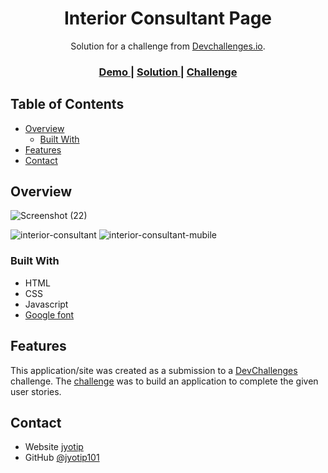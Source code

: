 <!-- Please update value in the {}  -->

<h1 align="center">Interior Consultant Page</h1>

<div align="center">
   Solution for a challenge from  <a href="http://devchallenges.io" target="_blank">Devchallenges.io</a>.
</div>

<div align="center">
  <h3>
    <a href="https://jyotip101.github.io/interior-consultant/">
      Demo
    </a>
    <span> | </span>
    <a href="">
      Solution
    </a>
    <span> | </span>
    <a href="https://devchallenges.io/challenges/hhmesazsqgKXrTkYkt0U">
      Challenge
    </a>
  </h3>
</div>

<!-- TABLE OF CONTENTS -->

## Table of Contents

- [Overview](#overview)
  - [Built With](#built-with)
- [Features](#features)
- [Contact](#contact) 

<!-- OVERVIEW -->

## Overview
 
 ![Screenshot (22)](https://user-images.githubusercontent.com/66724598/141316221-419bf989-7d9d-4987-9f43-73178717bec1.png)

![interior-consultant](https://user-images.githubusercontent.com/66724598/141316109-66ccd446-efc1-4288-9d5a-d4c859c632f1.gif)  ![interior-consultant-mubile](https://user-images.githubusercontent.com/66724598/141316122-8ce39061-1700-4d14-afe2-1ba2f68f68e5.gif)

  ### Built With

<!-- This section should list any major frameworks that you built your project using. Here are a few examples.-->

- HTML
- CSS
- Javascript
- [Google font](https://fonts.googleapis.com/css2?family=Londrina+Outline&family=Montserrat:wght@100&display=swap) 


## Features

<!-- List the features of your application or follow the template. Don't share the figma file here :) -->

This application/site was created as a submission to a [DevChallenges](https://devchallenges.io/challenges) challenge. The [challenge](https://devchallenges.io/challenges/hhmesazsqgKXrTkYkt0U) was to build an application to complete the given user stories.

 
## Contact

- Website [jyotip](https://jyotip.netlify.app/)
- GitHub [@jyotip101](https://github.com/jyotip101/)
<!-- - Twitter [@your-twitter](https://{twitter.com/your-username}) -->
